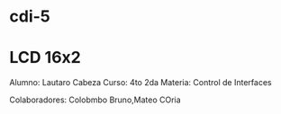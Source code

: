 # cdi-5
# LCD 16x2

Alumno: Lautaro Cabeza
Curso: 4to 2da 
Materia: Control de Interfaces

Colaboradores: Colobmbo Bruno,Mateo COria
